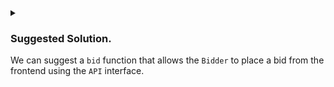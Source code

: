 <details>
<summary>
<h3>

Suggested Solution.
</h3>

We can suggest a `bid` function that allows the `Bidder` to place a bid from the frontend using the `API` interface.
</summary>
<p>

```javascript

// Any subsequent bidder.
const Bidder = API('Bidder', {
    //Bidder interface.
    bid: Fun([UInt], Tuple(UInt,Address, UInt)),
});

```

</p>
</details>
